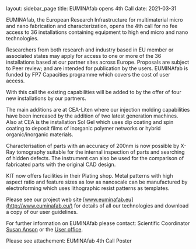 layout: sidebar_page
title: EUMINAfab opens 4th Call
date: 2021-03-31

EUMINAfab, the European Research Infrastructure for multimaterial micro and nano fabrication and characterization, opens the 4th call for no fee access to 36 installations containing equipment to high end micro and nano technologies.   
  
Researchers from both research and industry based in EU member or associated states may apply for access to one or more of the 36 installations based at our partner sites across Europe.  Proposals are subject to Peer review; and are intended for publication by the users. EUMINAfab is funded by FP7 Capacities programme which covers the cost of user access.   

With this call the existing capabilities will be added to by the offer of four new installations by our partners.  

The main additions are at CEA-Liten where our injection molding capabilities have been increased by the addition of two latest generation machines. Also at CEA is the installation Sol Gel which uses dip coating and spin coating to deposit films of inorganic polymer networks or hybrid organic/inorganic materials.  

Characterisation of parts with an accuracy of 200nm is now possible by X-Ray tomography suitable for the internal inspection of parts and searching of hidden defects. The instrument can also be used for the comparison of fabricated parts with the original CAD design.  

KIT now offers facilities in their Plating shop. Metal patterns with high aspect ratio and feature sizes as low as nanoscale can be manufactured by electroforming which uses lithographic resist patterns as templates.  

Please see our project web site [www.euminafab.eu](http://www.euminafab.eu/) for details of all our technologies and download a copy of our user guidelines. 

For further information on EUMINAfab please contact: Scientific Coordinator [Susan Anson](mailto:susan.anson@kit.edu) or the [User office](mailto:Thomas.schaller@kit.edu).  

Please see attachement: EUMINAfab 4th Call Poster
